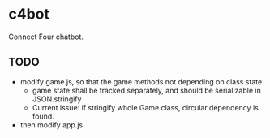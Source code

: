 # c4bot

Connect Four chatbot.

## TODO

- modify game.js, so that the game methods not depending on class state
  - game state shall be tracked separately, and should be serializable in JSON.stringify
  - Current issue: if stringify whole Game class, circular dependency is found.
- then modify app.js